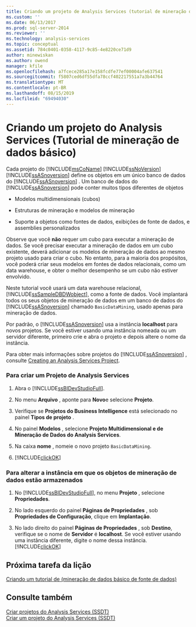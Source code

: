 ```yaml
---
title: Criando um projeto de Analysis Services (tutorial de mineração de dados básico) | Microsoft Docs
ms.custom: ''
ms.date: 06/13/2017
ms.prod: sql-server-2014
ms.reviewer: ''
ms.technology: analysis-services
ms.topic: conceptual
ms.assetid: 784c0401-0358-4117-9c85-4e8220ce71d9
author: minewiskan
ms.author: owend
manager: kfile
ms.openlocfilehash: a7fcece285a17e158fcdfe77ef00004afe637541
ms.sourcegitcommit: f5807ced6df55dfa78ccf402217551a7a3b44764
ms.translationtype: MT
ms.contentlocale: pt-BR
ms.lasthandoff: 08/15/2019
ms.locfileid: "69494030"
---
```

# <a name="creating-an-analysis-services-project-basic-data-mining-tutorial"></a>Criando um projeto do Analysis Services (Tutorial de mineração de dados básico)
  Cada projeto do [!INCLUDE[msCoName](../includes/msconame-md.md)] [!INCLUDE[ssNoVersion](../includes/ssnoversion-md.md)] [!INCLUDE[ssASnoversion](../includes/ssasnoversion-md.md)] define os objetos em um único banco de dados do [!INCLUDE[ssASnoversion](../includes/ssasnoversion-md.md)] . Um banco de dados do [!INCLUDE[ssASnoversion](../includes/ssasnoversion-md.md)] pode conter muitos tipos diferentes de objetos  
  
-   Modelos multidimensionais (cubos)  
  
-   Estruturas de mineração e modelos de mineração  
  
-   Suporte a objetos como fontes de dados, exibições de fonte de dados, e assemblies personalizados  
  
 Observe que você **não** requer um cubo para executar a mineração de dados. Se você precisar executar a mineração de dados em um cubo existente, deverá adicionar os modelos de mineração de dados ao mesmo projeto usado para criar o cubo. No entanto, para a maioria dos propósitos, você poderá criar seus modelos em fontes de dados relacionais, como um data warehouse, e obter o melhor desempenho se um cubo não estiver envolvido.  
  
 Neste tutorial você usará um data warehouse relacional, [!INCLUDE[ssSampleDBDWobject](../includes/sssampledbdwobject-md.md)], como a fonte de dados. Você implantará todos os seus objetos de mineração de dados em um banco de dados do [!INCLUDE[ssASnoversion](../includes/ssasnoversion-md.md)] chamado `BasicDataMining`, usado apenas para mineração de dados.  
  
 Por padrão, o [!INCLUDE[ssASnoversion](../includes/ssasnoversion-md.md)] usa a instância **localhost** para novos projetos. Se você estiver usando uma instância nomeada ou um servidor diferente, primeiro crie e abra o projeto e depois altere o nome da instância.  
  
 Para obter mais informações sobre projetos do [!INCLUDE[ssASnoversion](../includes/ssasnoversion-md.md)] , consulte [Creating an Analysis Services Project](../analysis-services/lesson-1-1-creating-an-analysis-services-project.md).  
  
### <a name="to-create-an-analysis-services-project"></a>Para criar um Projeto de Analysis Services  
  
1.  Abra o [!INCLUDE[ssBIDevStudioFull](../includes/ssbidevstudiofull-md.md)].  
  
2.  No menu **Arquivo** , aponte para **Novo**e selecione **Projeto**.  
  
3.  Verifique se **Projetos do Business Intelligence** está selecionado no painel **Tipos de projeto** .  
  
4.  No painel **Modelos** , selecione **Projeto Multidimensional e de Mineração de Dados do Analysis Services**.  
  
5.  Na caixa **nome** , nomeie o novo projeto `BasicDataMining`.  
  
6.  [!INCLUDE[clickOK](../includes/clickok-md.md)]  
  
### <a name="to-change-the-instance-where-data-mining-objects-are-stored"></a>Para alterar a instância em que os objetos de mineração de dados estão armazenados  
  
1.  No [!INCLUDE[ssBIDevStudioFull](../includes/ssbidevstudiofull-md.md)], no menu **Projeto** , selecione **Propriedades**.  
  
2.  No lado esquerdo do painel **Páginas de Propriedades** , sob **Propriedades de Configuração**, clique em **Implantação**.  
  
3.  No lado direito do painel **Páginas de Propriedades** , sob **Destino**, verifique se o nome de **Servidor** é **localhost**. Se você estiver usando uma instância diferente, digite o nome dessa instância. [!INCLUDE[clickOK](../includes/clickok-md.md)]  
  
## <a name="next-task-in-lesson"></a>Próxima tarefa da lição  
 [Criando um tutorial de &#40;mineração de dados básico de fonte de dados&#41;](../../2014/tutorials/creating-a-data-source-basic-data-mining-tutorial.md)  
  
## <a name="see-also"></a>Consulte também  
 [Criar projetos do Analysis Services &#40;SSDT&#41;](https://docs.microsoft.com/analysis-services/multidimensional-models/build-analysis-services-projects-ssdt)   
 [Criar um projeto do Analysis Services &#40;SSDT&#41;](https://docs.microsoft.com/analysis-services/multidimensional-models/create-an-analysis-services-project-ssdt)  
  
  
